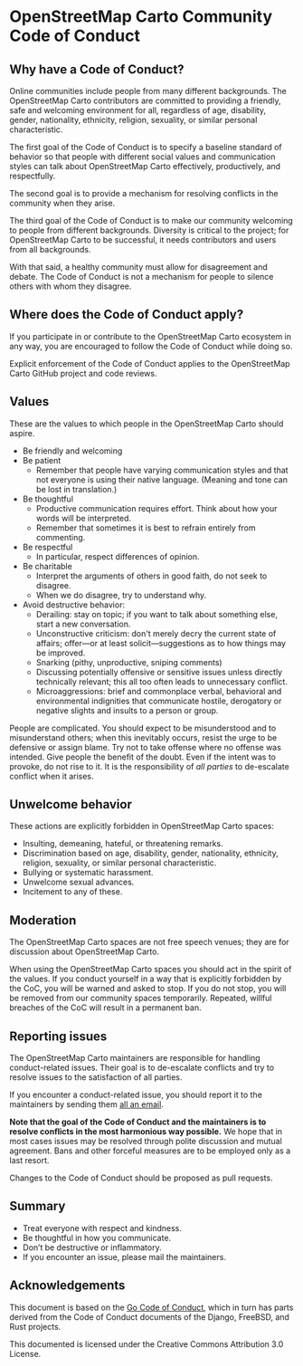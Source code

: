 # OpenStreetMap Carto Community Code of Conduct

## Why have a Code of Conduct?

Online communities include people from many different backgrounds. The OpenStreetMap Carto contributors are committed to providing a friendly, safe and welcoming environment for all, regardless of age, disability, gender, nationality, ethnicity, religion, sexuality, or similar personal characteristic.

The first goal of the Code of Conduct is to specify a baseline standard of behavior so that people with different social values and communication styles can talk about OpenStreetMap Carto effectively, productively, and respectfully.

The second goal is to provide a mechanism for resolving conflicts in the community when they arise.

The third goal of the Code of Conduct is to make our community welcoming to people from different backgrounds. Diversity is critical to the project; for OpenStreetMap Carto to be successful, it needs contributors and users from all backgrounds.

With that said, a healthy community must allow for disagreement and debate. The Code of Conduct is not a mechanism for people to silence others with whom they disagree.

## Where does the Code of Conduct apply?

If you participate in or contribute to the OpenStreetMap Carto ecosystem in any way, you are encouraged to follow the Code of Conduct while doing so.

Explicit enforcement of the Code of Conduct applies to the OpenStreetMap Carto GitHub project and code reviews.

## Values

These are the values to which people in the OpenStreetMap Carto should aspire.

- Be friendly and welcoming
- Be patient
  - Remember that people have varying communication styles and that not everyone is using their native language. (Meaning and tone can be lost in translation.)
- Be thoughtful
  - Productive communication requires effort. Think about how your words will be interpreted.
  - Remember that sometimes it is best to refrain entirely from commenting.
- Be respectful
  - In particular, respect differences of opinion.
- Be charitable
  - Interpret the arguments of others in good faith, do not seek to disagree.
  - When we do disagree, try to understand why.
- Avoid destructive behavior:
  - Derailing: stay on topic; if you want to talk about something else, start a new conversation.
  - Unconstructive criticism: don't merely decry the current state of affairs; offer—or at least solicit—suggestions as to how things may be improved.
  - Snarking (pithy, unproductive, sniping comments)
  - Discussing potentially offensive or sensitive issues unless directly technically relevant; this all too often leads to unnecessary conflict.
  - Microaggressions: brief and commonplace verbal, behavioral and environmental indignities that communicate hostile, derogatory or negative slights and insults to a person or group.

People are complicated. You should expect to be misunderstood and to misunderstand others; when this inevitably occurs, resist the urge to be defensive or assign blame. Try not to take offense where no offense was intended. Give people the benefit of the doubt. Even if the intent was to provoke, do not rise to it. It is the responsibility of *all parties* to de-escalate conflict when it arises.

## Unwelcome behavior

These actions are explicitly forbidden in OpenStreetMap Carto spaces:

- Insulting, demeaning, hateful, or threatening remarks.
- Discrimination based on age, disability, gender, nationality, ethnicity, religion, sexuality, or similar personal characteristic.
- Bullying or systematic harassment.
- Unwelcome sexual advances.
- Incitement to any of these.

## Moderation

The OpenStreetMap Carto spaces are not free speech venues; they are for discussion about OpenStreetMap Carto.

When using the OpenStreetMap Carto spaces you should act in the spirit of the values. If you conduct yourself in a way that is explicitly forbidden by the CoC, you will be warned and asked to stop. If you do not stop, you will be removed from our community spaces temporarily. Repeated, willful breaches of the CoC will result in a permanent ban.

## Reporting issues

The OpenStreetMap Carto maintainers are responsible for handling conduct-related issues. Their goal is to de-escalate conflicts and try to resolve issues to the satisfaction of all parties.

If you encounter a conduct-related issue, you should report it to the maintainers by sending them [all an email](mailto:openstreetmap-carto@gravitystorm.co.uk,penorman@mac.com,info@matthijsmelissen.nl,matkoniecz@gmail.com,chris_hormann@gmx.de,daniel@xn--ko-wla.pl,sommerluk@gmail.com,joseph.eisenberg@gmail.com).

**Note that the goal of the Code of Conduct and the maintainers is to resolve conflicts in the most harmonious way possible.** We hope that in most cases issues may be resolved through polite discussion and mutual agreement. Bans and other forceful measures are to be employed only as a last resort.

Changes to the Code of Conduct should be proposed as pull requests.

## Summary

- Treat everyone with respect and kindness.
- Be thoughtful in how you communicate.
- Don’t be destructive or inflammatory.
- If you encounter an issue, please mail the maintainers.

## Acknowledgements

This document is based on the [Go Code of Conduct](https://golang.org/conduct), which in turn has parts derived from the Code of Conduct documents of the Django, FreeBSD, and Rust projects.

This documented is licensed under the Creative Commons Attribution 3.0 License.
